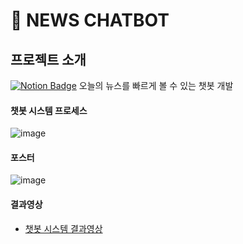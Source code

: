 # 💬 NEWS CHATBOT

## 프로젝트 소개 

[![Notion Badge](http://img.shields.io/badge/-Introduce-F6F6F6?style=flat-square&logo=notion&logoColor=black&link=https://www.notion.so/NLP-Text-Summarization-3c9eea5321f846a28a5efdfa8cdd727d)](https://www.notion.so/NLP-Text-Summarization-3c9eea5321f846a28a5efdfa8cdd727d) 오늘의 뉴스를 빠르게 볼 수 있는 챗봇 개발

#### 챗봇 시스템 프로세스

![image](https://user-images.githubusercontent.com/40276516/98138986-03910580-1f07-11eb-8c9a-2a5ee862dac7.png)

#### 포스터

![image](https://user-images.githubusercontent.com/40276516/98444224-d84f2600-2153-11eb-96b7-9291f0513f8f.png)

#### 결과영상

- [챗봇 시스템 결과영상](
https://s3.us-west-2.amazonaws.com/secure.notion-static.com/341d5734-4644-478b-b017-678afae027b8/RPReplay_Final1604427556.MP4.mp4?X-Amz-Algorithm=AWS4-HMAC-SHA256&X-Amz-Credential=AKIAT73L2G45O3KS52Y5%2F20201104%2Fus-west-2%2Fs3%2Faws4_request&X-Amz-Date=20201104T163638Z&X-Amz-Expires=86400&X-Amz-Signature=972a99236a14498db70373ec20c06d36ce871d9e0574d1ca7ac9b21bf306fdd2&X-Amz-SignedHeaders=host&response-content-disposition=filename%20%3D%22RPReplay_Final1604427556.MP4.mp4%22)

